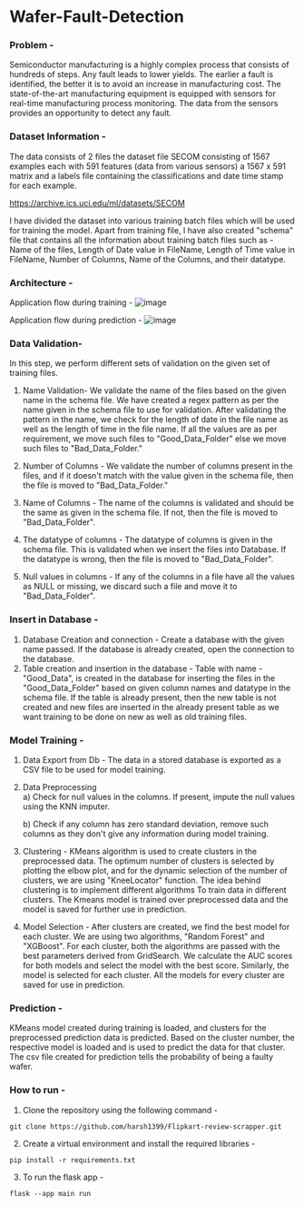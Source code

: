 # Wafer-Fault-Detection

### Problem - 
Semiconductor manufacturing is a highly complex process that consists of hundreds of steps. Any fault leads to lower yields. The earlier a fault is identified, the better it is to avoid an increase in manufacturing cost. The state-of-the-art manufacturing equipment is equipped with sensors for real-time manufacturing process monitoring. The data from the sensors provides an opportunity to detect any fault.

### Dataset Information - 
The data consists of 2 files the dataset file SECOM consisting of 1567 examples each with 591 features (data from various sensors) a 1567 x 591 matrix and a labels file containing the classifications and date time stamp for each example.

https://archive.ics.uci.edu/ml/datasets/SECOM

I have divided the dataset into various training batch files which will be used for training the model.
Apart from training file, I have also created "schema" file that contains all the information about training batch files such as - 
Name of the files, Length of Date value in FileName, Length of Time value in FileName, Number of Columns, Name of the Columns, and their datatype.

### Architecture - 
Application flow during training - 
![image](https://user-images.githubusercontent.com/43309301/218892593-a34567a3-ebad-439c-8237-b79722f3d341.png)

Application flow during prediction - 
![image](https://user-images.githubusercontent.com/43309301/218892831-e2f7a0dc-dbb0-4e67-8a1e-2a36b47c07f7.png)

### Data Validation-
In this step, we perform different sets of validation on the given set of training files.  
1.	 Name Validation- We validate the name of the files based on the given name in the schema file. We have created a regex pattern as per the name given in the schema file to use for validation. After validating the pattern in the name, we check for the length of date in the file name as well as the length of time in the file name. If all the values are as per requirement, we move such files to "Good_Data_Folder" else we move such files to "Bad_Data_Folder."

2.	 Number of Columns - We validate the number of columns present in the files, and if it doesn't match with the value given in the schema file, then the file is moved to "Bad_Data_Folder."


3.	 Name of Columns - The name of the columns is validated and should be the same as given in the schema file. If not, then the file is moved to "Bad_Data_Folder".

4.	 The datatype of columns - The datatype of columns is given in the schema file. This is validated when we insert the files into Database. If the datatype is wrong, then the file is moved to "Bad_Data_Folder".


5.	Null values in columns - If any of the columns in a file have all the values as NULL or missing, we discard such a file and move it to "Bad_Data_Folder".

### Insert in Database - 
1) Database Creation and connection - Create a database with the given name passed. If the database is already created, open the connection to the database. 
2) Table creation and insertion in the database - Table with name - "Good_Data", is created in the database for inserting the files in the "Good_Data_Folder" based on given column names and datatype in the schema file. If the table is already present, then the new table is not created and new files are inserted in the already present table as we want training to be done on new as well as old training files.

### Model Training -
1) Data Export from Db - The data in a stored database is exported as a CSV file to be used for model training.
2) Data Preprocessing   
   a) Check for null values in the columns. If present, impute the null values using the KNN imputer.
   
   b) Check if any column has zero standard deviation, remove such columns as they don't give any information during model training.
3) Clustering - KMeans algorithm is used to create clusters in the preprocessed data. The optimum number of clusters is selected by plotting the elbow plot, and for the dynamic selection of the number of clusters, we are using "KneeLocator" function. The idea behind clustering is to implement different algorithms
   To train data in different clusters. The Kmeans model is trained over preprocessed data and the model is saved for further use in prediction.
4) Model Selection - After clusters are created, we find the best model for each cluster. We are using two algorithms, "Random Forest" and "XGBoost". For each cluster, both the algorithms are passed with the best parameters derived from GridSearch. We calculate the AUC scores for both models and select the model with the best score. Similarly, the model is selected for each cluster. All the models for every cluster are saved for use in prediction.

### Prediction - 
KMeans model created during training is loaded, and clusters for the preprocessed prediction data is predicted. Based on the cluster number, the respective model is loaded and is used to predict the data for that cluster. The csv file created for prediction tells the probability of being a faulty wafer.

### How to run - 

1. Clone the repository using the following command - 
```
git clone https://github.com/harsh1399/Flipkart-review-scrapper.git
```

2. Create a virtual environment and install the required libraries -
```
pip install -r requirements.txt
```

3. To run the flask app - 
```
flask --app main run
```

